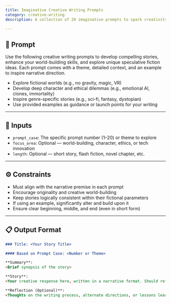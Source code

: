 ```yaml
---
title: Imaginative Creative Writing Prompts  
category: creative-writing  
description: A collection of 20 imaginative prompts to spark creativity, world-building, and futuristic storytelling.

---
```


## 🔧 Prompt

Use the following creative writing prompts to develop compelling stories, enhance your world-building skills, and explore unique speculative fiction ideas. Each prompt comes with a theme, detailed context, and an example to inspire narrative direction.

- Explore fictional worlds (e.g., no gravity, magic, VR)
- Develop deep character and ethical dilemmas (e.g., emotional AI, clones, immortality)
- Inspire genre-specific stories (e.g., sci-fi, fantasy, dystopian)
- Use provided examples as guidance or launch points for your writing

---

## 🧩 Inputs

- `prompt_case`: The specific prompt number (1–20) or theme to explore
- `focus_area`: Optional — world-building, character, ethics, or tech innovation
- `length`: Optional — short story, flash fiction, novel chapter, etc.

---

## ⚙️ Constraints

- Must align with the narrative premise in each prompt
- Encourage originality and creative world-building
- Keep stories logically consistent within their fictional parameters
- If using an example, significantly alter and build upon it
- Ensure clear beginning, middle, and end (even in short form)

---

## 📋 Output Format

```markdown
### Title: <Your Story Title>

#### Based on Prompt Case: <Number or Theme>

**Summary**:  
<Brief synopsis of the story>

**Story**:  
<Your creative response here, written in a narrative format. Should reflect the chosen prompt with clarity and imagination. Use descriptive language and creative structure.>

**Reflection (Optional)**:  
<Thoughts on the writing process, alternate directions, or lessons learned from exploring this idea.>
